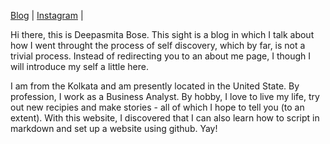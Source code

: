 [Blog](./blog.md) | [Instagram](https://preprod.instagram.com/discovering_dee/) |

Hi there, this is Deepasmita Bose.  This sight is a blog in which I talk about how I went throught the process of self discovery, which by far, is not a trivial process.  Instead of redirecting you to an about me page, I though I will introduce my self a little here.

I am from the Kolkata and am presently located in the United State.  By profession, I work as a Business Analyst.  By hobby, I love to live my life, try out new recipies and make stories - all of which I hope to tell you (to an extent).  With this website, I discovered that I can also learn how to script in markdown and set up a website using github.  Yay!
